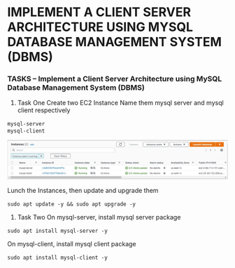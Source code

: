 # **IMPLEMENT A CLIENT SERVER ARCHITECTURE USING MYSQL DATABASE MANAGEMENT SYSTEM (DBMS)** #

### **TASKS – Implement a Client Server Architecture using MySQL Database Management System (DBMS)** ###

1. Task One
  Create two EC2 Instance
  Name them mysql server and mysql client respectively
  ~~~
  mysql-server
  mysql-client
  ~~~
  
  ![image](mysql-instances.jpg)
  
  Lunch the Instances, then update and upgrade them
  ~~~
  sudo apt update -y && sudo apt upgrade -y
  ~~~

1. Task Two
  On mysql-server, install mysql server package
  ~~~
  sudo apt install mysql-server -y
  ~~~
  
  On mysql-client, install mysql client package
  ~~~
  sudo apt install mysql-client -y
  ~~~
